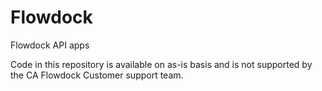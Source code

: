 # Flowdock
Flowdock API apps

Code in this repository is available on as-is basis and is not supported by the CA Flowdock Customer support team.
